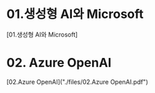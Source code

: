 # 01.생성형 AI와 Microsoft

[01.생성형 AI와 Microsoft]
# 02. Azure OpenAI

[02.Azure OpenAI]("./files/02.Azure OpenAI.pdf")